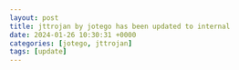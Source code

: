 ```yaml
---
layout: post
title: jttrojan by jotego has been updated to internal
date: 2024-01-26 10:30:31 +0000
categories: [jotego, jttrojan]
tags: [update]
---
```


